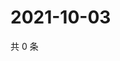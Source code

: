 # 2021-10-03

共 0 条

<!-- BEGIN WEIBO -->
<!-- 最后更新时间 Sun Oct 03 2021 18:11:45 GMT+0800 (China Standard Time) -->

<!-- END WEIBO -->
